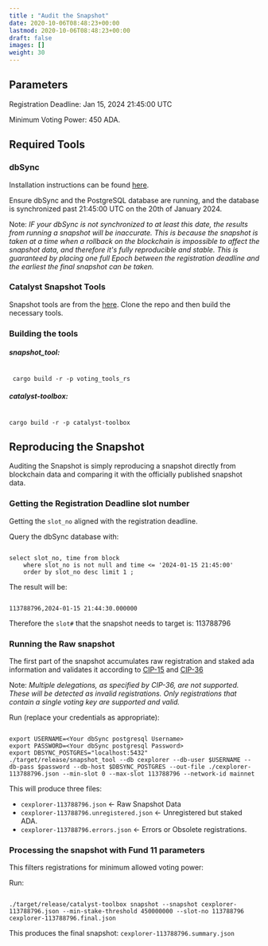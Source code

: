 ```yaml
---
title : "Audit the Snapshot"
date: 2020-10-06T08:48:23+00:00
lastmod: 2020-10-06T08:48:23+00:00
draft: false
images: []
weight: 30
---
```


## Parameters

Registration Deadline: Jan 15, 2024 21:45:00 UTC

Minimum Voting Power:  450 ADA.

## Required Tools

### dbSync

Installation instructions can be found [here](https://github.com/IntersectMBO/cardano-db-sync/blob/master/doc/docker.md).

Ensure dbSync and the PostgreSQL database are running, and the database is synchronized past 21:45:00 UTC on the 20th of January 2024.

Note: *IF your dbSync is not synchronized to at least this date, the results from running a snapshot will be inaccurate.  This is because the snapshot is taken at a time when a rollback on the blockchain is impossible to affect the snapshot data, and therefore it's fully reproducible and stable.  This is guaranteed by placing one full Epoch between the registration deadline and the earliest the final snapshot can be taken.*

### Catalyst Snapshot Tools

Snapshot tools are from the [here](https://github.com/input-output-hk/catalyst-core).  Clone the repo and then build the necessary tools.

### Building the tools

##### snapshot_tool:

```linux

 cargo build -r -p voting_tools_rs

```

##### catalyst-toolbox:

```linux

cargo build -r -p catalyst-toolbox

```

## Reproducing the Snapshot

Auditing the Snapshot is simply reproducing a snapshot directly from blockchain data and comparing it with the officially published snapshot data.

### Getting the Registration Deadline slot number

Getting the `slot_no` aligned with the registration deadline.

Query the dbSync database with:

```linux

select slot_no, time from block
    where slot_no is not null and time <= '2024-01-15 21:45:00'
    order by slot_no desc limit 1 ;

```

The result will be:

```linux

113788796,2024-01-15 21:44:30.000000

```

Therefore the `slot#` that the snapshot needs to target is: 113788796

### Running the Raw snapshot

The first part of the snapshot accumulates raw registration and staked ada information and validates it according to [CIP-15](https://cips.cardano.org/cip/CIP-15/) and [CIP-36](https://cips.cardano.org/cip/CIP-36/)

Note: *Multiple delegations, as specified by CIP-36, are not supported.  These will be detected as invalid registrations.  Only registrations that contain a single voting key are supported and valid.*

Run (replace your credentials as appropriate):

```linux

export USERNAME=<Your dbSync postgresql Username>
export PASSWORD=<Your dbSync postgresql Password>
export DBSYNC_POSTGRES="localhost:5432"
./target/release/snapshot_tool --db cexplorer --db-user $USERNAME --db-pass $password --db-host $DBSYNC_POSTGRES --out-file ./cexplorer-113788796.json --min-slot 0 --max-slot 113788796 --network-id mainnet

```

This will produce three files:

- `cexplorer-113788796.json` <- Raw Snapshot Data
- `cexplorer-113788796.unregistered.json` <- Unregistered but staked ADA.
- `cexplorer-113788796.errors.json` <- Errors or Obsolete registrations.

### Processing the snapshot with Fund 11 parameters

This filters registrations for minimum allowed voting power:

Run:

```linux

./target/release/catalyst-toolbox snapshot --snapshot cexplorer-113788796.json --min-stake-threshold 450000000 --slot-no 113788796 cexplorer-113788796.final.json

```

This produces the final snapshot: `cexplorer-113788796.summary.json`